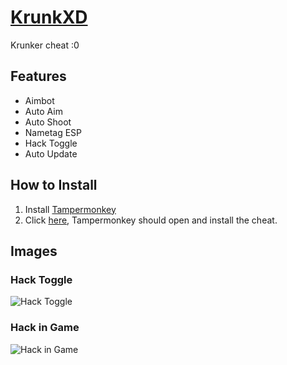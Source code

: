 # [KrunkXD](https://github.com/DogeyVibe/KrunkXD)
Krunker cheat :0

## Features
* Aimbot
* Auto Aim
* Auto Shoot
* Nametag ESP
* Hack Toggle
* Auto Update

## How to Install
1. Install [Tampermonkey](https://www.tampermonkey.net/)
2. Click [here](https://github.com/DogeyVibe/KrunkXD/raw/main/KrunkXD.user.js), Tampermonkey should open and install the cheat.

## Images
### Hack Toggle
![Hack Toggle](https://media.discordapp.net/attachments/777610670773501982/777611001646153748/Screen_Shot_2020-11-15_at_11.08.27_AM.png)
### Hack in Game
![Hack in Game](https://media.discordapp.net/attachments/777610670773501982/777612358146850816/Screen_Shot_2020-11-15_at_11.13.29_AM.png?width=982&height=480)
